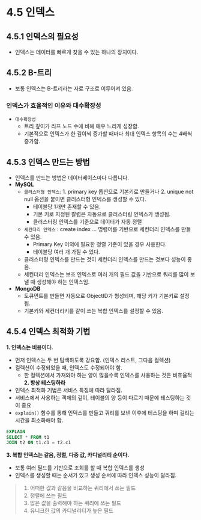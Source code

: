 # 4.5 인덱스

## 4.5.1 인덱스의 필요성
- 인덱스는 데이터를 빠르게 찾을 수 있는 하나의 장치이다.

## 4.5.2 B-트리
- 보통 인덱스는 B-트리라는 자료 구조로 이루어져 있음.
### 인덱스가 효율적인 이유와 대수확장성
- `대수확장성`
  - 트리 깊이가 리프 노드 수에 비해 매우 느리게 성장함.
  - 기본적으로 인덱스가 한 깊이씩 증가할 때마다 최대 인덱스 항목의 수는 4배씩 증가함.

## 4.5.3 인덱스 만드는 방법
- 인덱스를 만드는 방법은 데이터베이스마다 다릅니다.
- **MySQL**
  - `클러스터형 인덱스`: 1. primary key 옵션으로 기본키로 만들거나 2. unique not null 옵션을 붙이면 클러스터형 인덱스를 생성할 수 있다.
    - 테이블당 1개만 존재할 수 있음.
    - 기본 키로 지정된 칼럼은 자동으로 클러스터링 인덱스가 생성됨.
    - 클러스터링 인덱스를 기준으로 데이터가 자동 정렬
  - `세컨더리 인덱스` : create index ... 명령어를 기반으로 세컨더리 인덱스를 만들 수 있음.
    - Primary Key 이외에 필요한 정렬 기준이 있을 경우 사용한다.
    - 테이블당 여러 개 가질 수 있다.
  - 클러스터형 인덱스를 만드는 것이 세컨더리 인덱스를 만드는 것보다 성능이 좋음.
  - 세컨더리 인덱스는 보조 인덱스로 여러 개의 필드 값을 기반으로 쿼리를 많이 보낼 때 생성해야 하는 인덱스임.
- **MongoDB**
  - 도큐먼트를 만들면 자동으로 ObjectID가 형성되며, 해당 키가 기본키로 설정됨.
  - 기본키와 세컨더리키를 같이 쓰는 복합 인덱스를 설정할 수 있음.

## 4.5.4 인덱스 최적화 기법
**1. 인덱스는 비용이다.**
- 먼저 인덱스는 두 번 탐색하도록 강요함. (인덱스 리스트, 그다음 컬렉션)
- 컬렉션이 수정되었을 때, 인덱스도 수정되어야 함.
  - 한 컬렉션에서 가져와야 하는 양이 많을수록 인덱스를 사용하는 것은 비효율적
**2. 항상 테스팅하라**
- 인덱스 최적화 기법은 서비스 특징에 따라 달라짐.
- 서비스에서 사용하는 객체의 깊이, 테이블의 양 등이 다르기 때문에 테스팅하는 것이 중요
- `explain()` 함수를 통해 인덱스를 만들고 쿼리를 보낸 이후에 테스팅을 하며 걸리는 시간을 최소화해야 함.
```sql
EXPLAIN
SELECT * FROM t1
JOIN t2 ON t1.c1 = t2.c1
```

**3. 복합 인덱스는 같음, 정렬, 다중 값, 카디널리티 순이다.**
- 보통 여러 필드를 기반으로 조회를 할 때 복합 인덱스를 생성
- 인덱스를 생성할 때는 순서가 있고 생성 순서에 따라 인덱스 성능이 달라짐.
> 1. 어떠한 값과 같음을 비교하는 쿼리에서 쓰는 필드
> 2. 정렬에 쓰는 필드
> 3. 많은 값을 출력해야 하는 쿼리에 쓰는 필드
> 4. 유니크한 값의 카디널리티가 높은 필드

